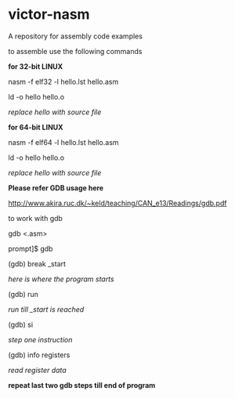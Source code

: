 victor-nasm
===========

A repository for assembly code examples

to assemble use the following commands

**for 32-bit LINUX**

nasm -f elf32 -l hello.lst hello.asm

ld -o hello hello.o

*replace hello with source file*

**for 64-bit LINUX**

nasm -f elf64 -l hello.lst hello.asm

ld -o hello hello.o


*replace hello with source file*

**Please refer GDB usage here**

http://www.akira.ruc.dk/~keld/teaching/CAN_e13/Readings/gdb.pdf

to work with gdb

gdb <.asm>

prompt]$ gdb <file name>

(gdb) break _start 

*here is where the program starts*

(gdb) run

*run till _start is reached*

(gdb) si

*step one instruction*

(gdb) info registers

*read register data*

**repeat last two gdb steps till end of program**
